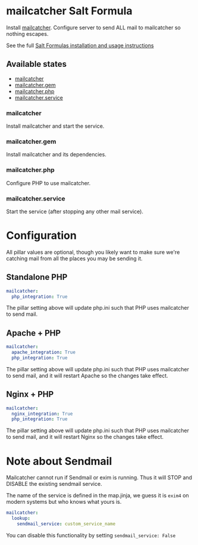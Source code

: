 mailcatcher Salt Formula
========================

Install [mailcatcher](https://github.com/sj26/mailcatcher).
Configure server to send ALL mail to mailcatcher so nothing escapes.

See the full [Salt Formulas installation and usage instructions](http://docs.saltstack.com/en/latest/topics/development/conventions/formulas.html)


## Available states

- [mailcatcher](#mailcatcher)
- [mailcatcher.gem](#mailcatcher-gem)
- [mailcatcher.php](#mailcatcher-php)
- [mailcatcher.service](#mailcatcher-service)

### mailcatcher

Install mailcatcher and start the service.

### mailcatcher.gem

Install mailcatcher and its dependencies.

### mailcatcher.php

Configure PHP to use mailcatcher.

### mailcatcher.service

Start the service (after stopping any other mail service).


Configuration
=============

All pillar values are optional, though you likely want to make sure we're catching mail from
all the places you may be sending it.

Standalone PHP
--------------

```yaml
mailcatcher:
  php_integration: True
```

The pillar setting above will update php.ini such that PHP uses mailcatcher to send mail.


Apache + PHP
------------

```yaml
mailcatcher:
  apache_integration: True
  php_integration: True
```

The pillar setting above will update php.ini such that PHP uses mailcatcher to send mail, and it will
restart Apache so the changes take effect.

Nginx + PHP
-----------

```yaml
mailcatcher:
  nginx_integration: True
  php_integration: True
```

The pillar setting above will update php.ini such that PHP uses mailcatcher to send mail, and it will
restart Nginx so the changes take effect.


Note about Sendmail
===================

Mailcatcher cannot run if Sendmail or exim is running.  Thus it will STOP and DISABLE
the existing sendmail service.

The name of the service is defined in the map.jinja, we guess it is `exim4` on modern
systems but who knows what yours is.

```yaml
mailcatcher:
  lookup:
    sendmail_service: custom_service_name
```

You can disable this functionality by setting `sendmail_service: False`
